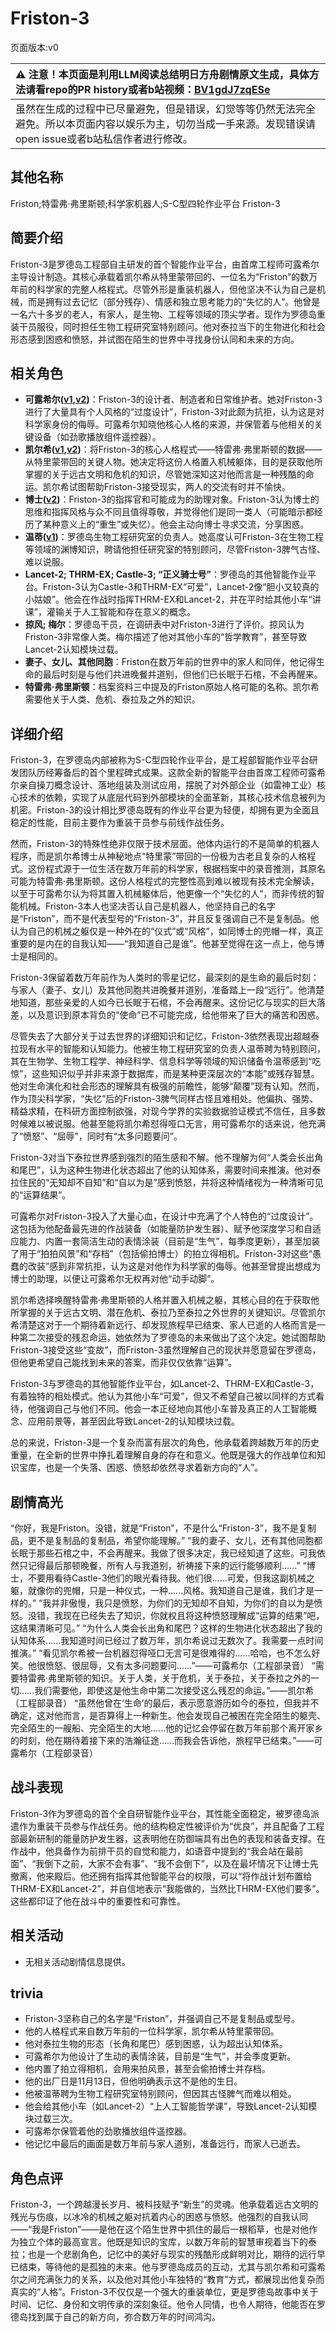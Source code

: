 # Friston-3
页面版本:v0
 

| :warning: 注意！本页面是利用LLM阅读总结明日方舟剧情原文生成，具体方法请看repo的PR history或者b站视频：[BV1gdJ7zqESe](https://www.bilibili.com/video/BV1gdJ7zqESe/)         |
|:----------------------------|
| 虽然在生成的过程中已尽量避免，但是错误，幻觉等等仍然无法完全避免。所以本页面内容以娱乐为主，切勿当成一手来源。发现错误请open issue或者b站私信作者进行修改。|



## 其他名称
Friston;特雷弗·弗里斯顿;科学家机器人;S-C型四轮作业平台 Friston-3
## 简要介绍
Friston-3是罗德岛工程部自主研发的首个智能作业平台，由首席工程师可露希尔主导设计制造。其核心承载着凯尔希从特里蒙带回的、一位名为“Friston”的数万年前的科学家的完整人格程式。尽管外形是重装机器人，但他坚决不认为自己是机械，而是拥有过去记忆（部分残存）、情感和独立思考能力的“失忆的人”。他曾是一名六十多岁的老人，有家人，是生物、工程等领域的顶尖学者。现作为罗德岛重装干员服役，同时担任生物工程研究室特别顾问。他对泰拉当下的生物进化和社会形态感到困惑和愤怒，并试图在陌生的世界中寻找身份认同和未来的方向。
## 相关角色
-   **可露希尔([v1](extended_char_ke_lu_xi_er.md),[v2](../char_v3/extended_char_ke_lu_xi_er.md))**：Friston-3的设计者、制造者和日常维护者。她对Friston-3进行了大量具有个人风格的“过度设计”，Friston-3对此颇为抗拒，认为这是对科学家身份的侮辱。可露希尔知晓他核心人格的来源，并保管着与他相关的关键设备（如劲歌播放组件遥控器）。
-   **凯尔希([v1](char_003_kalts.md),[v2](../char_v3/char_003_kalts.md))**：将Friston-3的核心人格程式——特雷弗·弗里斯顿的数据——从特里蒙带回的关键人物。她决定将这份人格置入机械躯体，目的是获取他所掌握的关于远古文明和危机的知识，尽管她深知这对他而言是一种残酷的命运。凯尔希试图帮助Friston-3接受现实，两人的交流有时并不愉快。
-   **博士([v2](../char_v3/extended_char_bo_shi.md))**：Friston-3的指挥官和可能成为的助理对象。Friston-3认为博士的思维和指挥风格与众不同且值得尊敬，并觉得他们是同一类人（可能暗示都经历了某种意义上的“重生”或失忆）。他会主动向博士寻求交流，分享困惑。
-   **温蒂([v1](char_400_weedy.md))**：罗德岛生物工程研究室的负责人。她高度认可Friston-3在生物工程等领域的渊博知识，聘请他担任研究室的特别顾问，尽管Friston-3脾气古怪、难以说服。
-   **Lancet-2; THRM-EX; Castle-3; “正义骑士号”**：罗德岛的其他智能作业平台。Friston-3认为Castle-3和THRM-EX“可爱”，Lancet-2像“胆小又较真的小姑娘”。他会在作战时指挥THRM-EX和Lancet-2，并在平时给其他小车“讲课”，灌输关于人工智能和存在意义的概念。
-   **掠风; 梅尔**：罗德岛干员，在调研表中对Friston-3进行了评价。掠风认为Friston-3非常像人类。梅尔描述了他对其他小车的“哲学教育”，甚至导致Lancet-2认知模块过载。
-   **妻子、女儿、其他同胞**：Friston在数万年前的世界中的家人和同伴，他记得生命的最后时刻是与他们共进晚餐并道别，但他们已长眠于石棺，不会再醒来。
-   **特雷弗·弗里斯顿**：档案资料三中提及的Friston原始人格可能的名称。凯尔希需要他关于人类、危机、泰拉及之外的知识。
## 详细介绍
Friston-3，在罗德岛内部被称为S-C型四轮作业平台，是工程部智能作业平台研发团队历经筹备后的首个里程碑式成果。这款全新的智能平台由首席工程师可露希尔亲自操刀概念设计、落地组装及测试应用，摆脱了对外部企业（如雷神工业）核心技术的依赖，实现了从底层代码到外部模块的全面革新，其核心技术信息被列为机密。Friston-3的设计相比罗德岛既有的作业平台更为轻便，却拥有更为全面且稳定的性能，目前主要作为重装干员参与前线作战任务。

然而，Friston-3的特殊性绝非仅限于技术层面。他体内运行的不是简单的机器人程序，而是凯尔希博士从神秘地点“特里蒙”带回的一份极为古老且复杂的人格程式。这份程式源于一位生活在数万年前的科学家，根据档案中的录音推测，其原名可能为特雷弗·弗里斯顿。这份人格程式的完整性高到难以被现有技术完全解读，以至于可露希尔认为将其置入机械躯体后，他更像一个“失忆的人”，而非传统的智能机械。Friston-3本人也坚决否认自己是机器人，他坚持自己的名字是“Friston”，而不是代表型号的“Friston-3”，并且反复强调自己不是复制品。他认为自己的机械之躯仅是一种外在的“仪式”或“风格”，如同博士的兜帽一样，真正重要的是内在的自我认知——“我知道自己是谁”。他甚至觉得在这一点上，他与博士是相同的。

Friston-3保留着数万年前作为人类时的零星记忆，最深刻的是生命的最后时刻：与家人（妻子、女儿）及其他同胞共进晚餐并道别，准备踏上一段“远行”。他清楚地知道，那些亲爱的人如今已长眠于石棺，不会再醒来。这份记忆与现实的巨大落差，以及意识到原本背负的“使命”已不可能完成，给他带来了巨大的痛苦和困惑。

尽管失去了大部分关于过去世界的详细知识和记忆，Friston-3依然表现出超越泰拉现有水平的智能和认知能力。他被生物工程研究室的负责人温蒂聘为特别顾问，其在生物学、生物工程学、神经科学、信息科学等领域的知识储备令温蒂感到“吃惊”，这些知识似乎并非来源于数据库，而是某种更深层次的“本能”或残存智慧。他对生命演化和社会形态的理解具有极强的前瞻性，能够“颠覆”现有认知。然而，作为顶尖科学家，“失忆”后的Friston-3脾气同样古怪且难相处。他偏执、强势、精益求精，在科研方面控制欲强，对现今学界的实验数据验证模式不信任，且多数时候难以被说服。他甚至能将凯尔希怼得哑口无言，用可露希尔的话来说，他充满了“愤怒”、“屈辱”，同时有“太多问题要问”。

Friston-3对当下泰拉世界感到强烈的陌生感和不解。他不理解为何“人类会长出角和尾巴”，认为这种生物进化状态超出了他的认知体系，需要时间来推演。他对泰拉住民的“无知却不自知”和“自以为是”感到愤怒，并将这种情绪视为一种清晰可见的“运算结果”。

可露希尔对Friston-3投入了大量心血，在设计中充满了个人特色的“过度设计”。这包括为他配备最先进的作战装备（如能量防护发生器）、赋予他深度学习和自适应能力、内置一套简洁生动的表情涂装（目前是“生气”，每季度更新），甚至加装了用于“拍拍风景”和“存档”（包括偷拍博士）的拍立得相机。Friston-3对这些“愚蠢的改装”感到非常抗拒，认为这是对他作为科学家的侮辱。他甚至曾提出想成为博士的助理，以便让可露希尔无权再对他“动手动脚”。

凯尔希选择唤醒特雷弗·弗里斯顿的人格并置入机械之躯，其核心目的在于获取他所掌握的关于远古文明、潜在危机、泰拉乃至泰拉之外世界的关键知识。尽管凯尔希清楚这对于一个期待着新远行、却发现旅程早已结束、家人已逝的人格而言是一种第二次接受的残忍命运，她依然为了罗德岛的未来做出了这个决定。她试图帮助Friston-3接受这些“变故”，而Friston-3虽然理解自己的现状并愿意留在罗德岛，但他更希望自己能找到未来的答案，而非仅仅依靠“运算”。

Friston-3与罗德岛的其他智能作业平台，如Lancet-2、THRM-EX和Castle-3，有着独特的相处模式。他认为其他小车“可爱”，但又不希望自己被以同样的方式看待，他强调自己与他们不同。他会一本正经地向其他小车普及真正的人工智能概念、应用前景等，甚至因此导致Lancet-2的认知模块过载。

总的来说，Friston-3是一个复杂而富有层次的角色，他承载着跨越数万年的历史重量，在全新的世界中挣扎着理解自身的存在和意义。他既是强大的作战单位和知识宝库，也是一个失落、困惑、愤怒却依然寻求着新方向的“人”。
## 剧情高光
“你好，我是Friston。没错，就是“Friston”，不是什么“Friston-3”，我不是复制品，更不是复制品的复制品，希望你能理解。”
“我的妻子、女儿，还有其他同胞都长眠于那些石棺之中，不会再醒来。我做了很多决定，我已经知道了这些。可我依然只记得最后那顿晚餐，所有人与我道别，祈祷接下来的远行能够顺利......”
“博士，不要用看待Castle-3他们的眼光看待我。他们很......可爱，但我这副机械之躯，就像你的兜帽，只是一种仪式，一种......风格。我知道自己是谁，我们才是一样的。”
“我并非傲慢，我只是愤怒，为你们的无知却不自知，为你们的自以为是愤怒。没错，我现在已经失去了知识，你就权且将这种愤怒理解成“运算的结果”吧，这结果清晰可见。”
“为什么人类会长出角和尾巴？这样的生物进化状态超出了我的认知体系......我知道时间已经过了数万年，凯尔希说过无数次了。我需要一点时间推演。”
“看见凯尔希被一台机器怼得哑口无言可是很难得的......哈哈，也不怎么好笑。他很愤怒、很屈辱，又有太多问题要问......”——可露希尔（工程部录音）
“需要特雷弗·弗里斯顿的知识。关于人类，关于危机，关于泰拉，关于泰拉之外的一切......我们需要他，即使这是他生命中第二次接受这么残忍的命运。”——凯尔希（工程部录音）
“虽然他曾在‘生命’的最后，表示愿意游历如今的泰拉，但我并不确定，这对他而言，是否算得上一种新生。他会发现自己被困在完全陌生的躯壳、完全陌生的一艘船、完全陌生的大地......他的记忆会停留在数万年前那个离开家乡的时刻，他在期待着接下来的浩瀚征途......而我会告诉他，旅程早已结束。”——可露希尔（工程部录音）
## 战斗表现
Friston-3作为罗德岛的首个全自研智能作业平台，其性能全面稳定，被罗德岛派遣作为重装干员参与作战任务。他的结构稳定性被评价为“优良”，并且配备了工程部最新研制的能量防护发生器，这表明他在防御端具有出色的表现和装备支撑。在作战中，他具备作为前排干员的自觉和能力，如语音中提到的“我会站在最前面”、“我倒下之前，大家不会有事”、“我不会倒下”，以及在最坏情况下让博士先撤离，他来殿后。他还拥有指挥其他智能平台的权限，可以“将作战计划布置给THRM-EX和Lancet-2”，并自信地表示“我能做的，当然比THRM-EX他们要多”。这些都印证了他在战斗中的重要性和可靠性。
## 相关活动
-   无相关活动剧情信息提供。
## trivia
- Friston-3坚称自己的名字是“Friston”，并强调自己不是复制品或型号。
- 他的人格程式来自数万年前的一位科学家，凯尔希从特里蒙带回。
- 他对泰拉生物的形态（长角和尾巴）感到困惑，认为超出认知体系。
- 可露希尔为他设计了生动的表情涂装，目前是“生气”，并会季度更新。
- 他内置了拍立得相机，会用来拍风景，甚至会偷拍博士并存档。
- 他的出厂日是11月13日，但他明确表示这不是他的生日。
- 他被温蒂聘为生物工程研究室特别顾问，但因其古怪脾气而难以相处。
- 他会给其他小车（如Lancet-2）“上人工智能哲学课”，导致Lancet-2认知模块过载三次。
- 可露希尔保管着他的劲歌播放组件遥控器。
- 他记忆中最后的画面是数万年前与家人道别，准备远行，而家人已逝去。
## 角色点评
Friston-3，一个跨越漫长岁月、被科技赋予“新生”的灵魂。他承载着远古文明的残光与伤痕，以冰冷的机械之躯对抗着内心的困惑与愤怒。他强烈的自我认同——“我是Friston”——是他在这个陌生世界中抓住的最后一根稻草，也是对他作为独立个体的最高宣言。他既是知识的宝库，以数万年前的智慧审视着当下的泰拉；也是一个悲剧角色，记忆中的美好与现实的残酷形成鲜明对比，期待的远行早已结束，等待他的是孤独的未来。他与罗德岛成员的互动，尤其与凯尔希和可露希尔之间充满张力的关系，以及他对其他小车独特的“教育”方式，都展现出他复杂而真实的“人格”。Friston-3不仅仅是一个强大的重装单位，更是罗德岛故事中关于时间、记忆、身份和文明传承的深刻象征。他令人同情，也令人期待，他能否在罗德岛找到属于自己的新方向，弥合数万年的时间鸿沟。